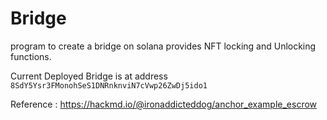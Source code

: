 # Bridge

program to create a bridge on solana provides NFT locking and Unlocking functions.

Current Deployed Bridge is at address `8SdY5Ysr3FMonohSeS1DNRnknviN7cVwp26ZwDj5ido1`

Reference : https://hackmd.io/@ironaddicteddog/anchor_example_escrow
